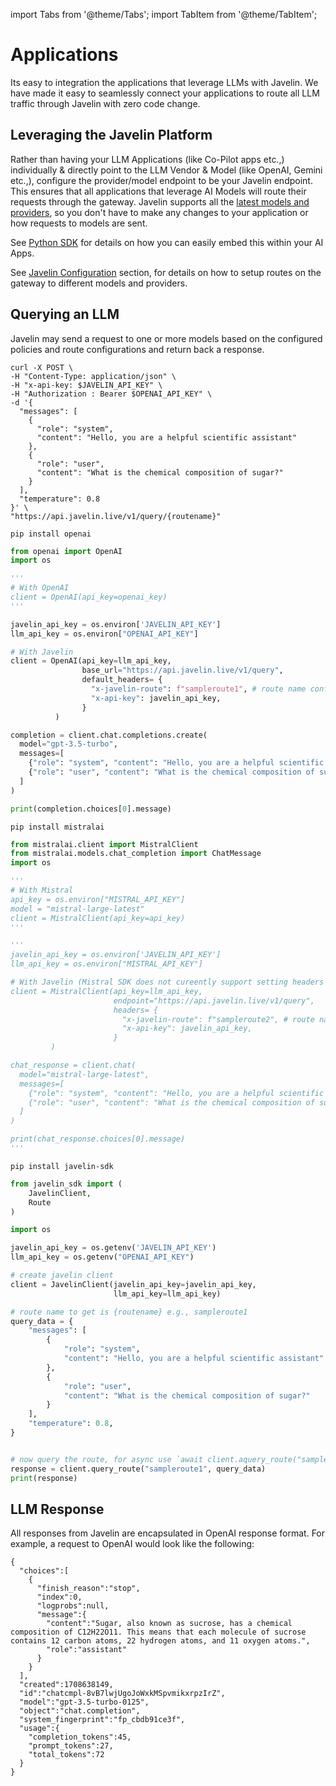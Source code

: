import Tabs from '@theme/Tabs';
import TabItem from '@theme/TabItem';

# Applications
Its easy to integration the applications that leverage LLMs with Javelin. We have made it easy to seamlessly connect your applications to route all LLM traffic through Javelin with zero code change.

## Leveraging the Javelin Platform
Rather than having your LLM Applications (like Co-Pilot apps etc.,) individually & directly point to the LLM Vendor & Model (like OpenAI, Gemini etc.,), configure the provider/model endpoint to be your Javelin endpoint. This ensures that all applications that leverage AI Models will route their requests through the gateway. Javelin supports all the [latest models and providers](supported-llms), so you don't have to make any changes to your application or how requests to models are sent. 

See [Python SDK](../javelin-python/quickstart) for details on how you can easily embed this within your AI Apps. 

See [Javelin Configuration](routeconfiguration) section, for details on how to setup routes on the gateway to different models and providers. 

## Querying an LLM
Javelin may send a request to one or more models based on the configured policies and route configurations and return back a response.


<Tabs>
<TabItem value="shell" label="curl">

```shell
curl -X POST \
-H "Content-Type: application/json" \
-H "x-api-key: $JAVELIN_API_KEY" \
-H "Authorization : Bearer $OPENAI_API_KEY" \
-d '{
  "messages": [
    {
      "role": "system",
      "content": "Hello, you are a helpful scientific assistant"
    },
    {
      "role": "user",
      "content": "What is the chemical composition of sugar?"
    }
  ],
  "temperature": 0.8
}' \
"https://api.javelin.live/v1/query/{routename}"
```

</TabItem>

<TabItem value="py1" label="OpenAI">

```shell
pip install openai
```

```py
from openai import OpenAI
import os

'''
# With OpenAI
client = OpenAI(api_key=openai_key)
'''

javelin_api_key = os.environ['JAVELIN_API_KEY']
llm_api_key = os.environ["OPENAI_API_KEY"]

# With Javelin
client = OpenAI(api_key=llm_api_key,
                base_url="https://api.javelin.live/v1/query",
                default_headers= {
                  "x-javelin-route": f"sampleroute1", # route name configured for OpenAI
                  "x-api-key": javelin_api_key, 
                }
          )

completion = client.chat.completions.create(
  model="gpt-3.5-turbo",
  messages=[
    {"role": "system", "content": "Hello, you are a helpful scientific assistant"},
    {"role": "user", "content": "What is the chemical composition of sugar?"}
  ]
)

print(completion.choices[0].message)


```

</TabItem>

<TabItem value="py2" label="Mistral">

```shell
pip install mistralai
```

```py
from mistralai.client import MistralClient
from mistralai.models.chat_completion import ChatMessage
import os

'''
# With Mistral
api_key = os.environ["MISTRAL_API_KEY"]
model = "mistral-large-latest"
client = MistralClient(api_key=api_key)
'''

'''
javelin_api_key = os.environ['JAVELIN_API_KEY']
llm_api_key = os.environ["MISTRAL_API_KEY"]

# With Javelin (Mistral SDK does not cureently support setting headers https://github.com/mistralai/client-python/blob/main/src/mistralai/client.py)
client = MistralClient(api_key=llm_api_key,
                       endpoint="https://api.javelin.live/v1/query",
                       headers= { 
                         "x-javelin-route": f"sampleroute2", # route name configured for Mistral
                         "x-api-key": javelin_api_key, 
                       }
         )

chat_response = client.chat(
  model="mistral-large-latest",
  messages=[
    {"role": "system", "content": "Hello, you are a helpful scientific assistant"},
    {"role": "user", "content": "What is the chemical composition of sugar?"}
  ]
)

print(chat_response.choices[0].message)
'''

```

</TabItem>

<TabItem value="py3" label="JavelinSDK">

```shell
pip install javelin-sdk
```

```py
from javelin_sdk import (
    JavelinClient,
    Route
)

import os

javelin_api_key = os.getenv('JAVELIN_API_KEY')
llm_api_key = os.getenv("OPENAI_API_KEY")

# create javelin client
client = JavelinClient(javelin_api_key=javelin_api_key, 
                       llm_api_key=llm_api_key)

# route name to get is {routename} e.g., sampleroute1
query_data = {
    "messages": [ 
        {
            "role": "system",
            "content": "Hello, you are a helpful scientific assistant"
        },
        {
            "role": "user",
            "content": "What is the chemical composition of sugar?"
        }
    ],
    "temperature": 0.8,
}


# now query the route, for async use `await client.aquery_route("sampleroute1", query_data)`
response = client.query_route("sampleroute1", query_data)
print(response)

```

</TabItem>
</Tabs>

## LLM Response
All responses from Javelin are encapsulated in OpenAI response format. For example, a request to OpenAI would look like the following:

```shell
{
  "choices":[
    {
      "finish_reason":"stop",
      "index":0,
      "logprobs":null,
      "message":{
        "content":"Sugar, also known as sucrose, has a chemical composition of C12H22O11. This means that each molecule of sucrose contains 12 carbon atoms, 22 hydrogen atoms, and 11 oxygen atoms.",
        "role":"assistant"
      }
    }
  ],
  "created":1708638149,
  "id":"chatcmpl-8vB7lwjUgoJoWxkMSpvmikxrpzIrZ",
  "model":"gpt-3.5-turbo-0125",
  "object":"chat.completion",
  "system_fingerprint":"fp_cbdb91ce3f",
  "usage":{
    "completion_tokens":45,
    "prompt_tokens":27,
    "total_tokens":72
  }
}
```


